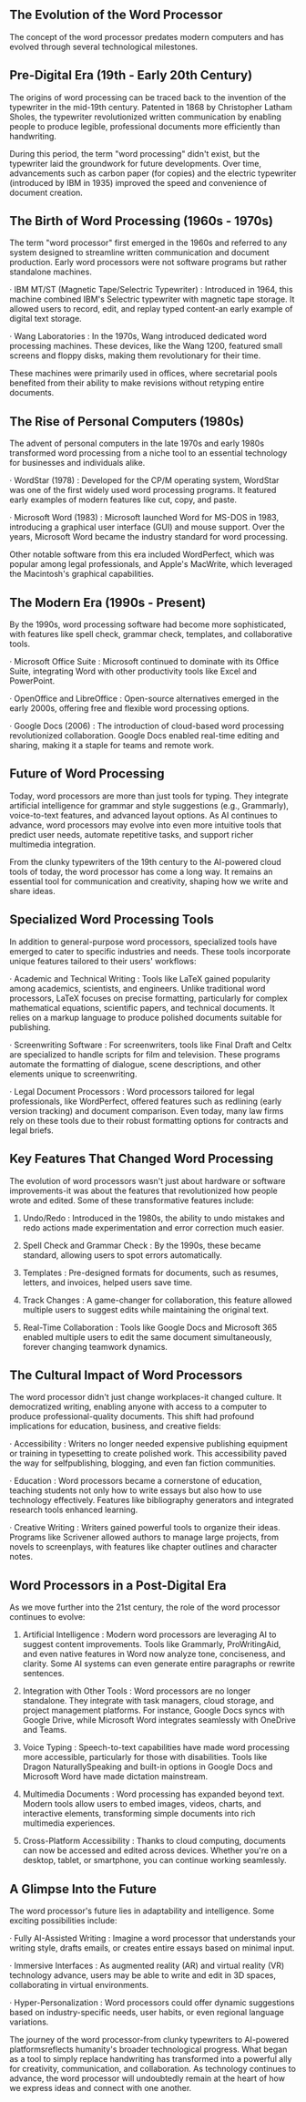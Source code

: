 ## The Evolution of the Word Processor

The concept of the word processor predates modern computers and has evolved through several technological milestones.

## Pre-Digital Era (19th - Early 20th Century)

The origins of word processing can be traced back to the invention of the typewriter in the mid-19th century. Patented in 1868 by Christopher Latham Sholes, the typewriter revolutionized written communication by enabling people to produce legible, professional documents more efficiently than handwriting.

During this period, the term "word processing" didn't exist, but the typewriter laid the groundwork for future developments. Over time, advancements such as carbon paper (for copies) and the electric typewriter (introduced by IBM in 1935) improved the speed and convenience of document creation.

## The Birth of Word Processing (1960s - 1970s)

The term "word processor" first emerged in the 1960s and referred to any system designed to streamline written communication and document production. Early word processors were not software programs but rather standalone machines.

· IBM MT/ST (Magnetic Tape/Selectric Typewriter) : Introduced in 1964, this machine combined IBM's Selectric typewriter with magnetic tape storage. It allowed users to record, edit, and replay typed content-an early example of digital text storage.

· Wang Laboratories : In the 1970s, Wang introduced dedicated word processing machines. These devices, like the Wang 1200, featured small screens and floppy disks, making them revolutionary for their time.

These machines were primarily used in offices, where secretarial pools benefited from their ability to make revisions without retyping entire documents.

## The Rise of Personal Computers (1980s)

The advent of personal computers in the late 1970s and early 1980s transformed word processing from a niche tool to an essential technology for businesses and individuals alike.

· WordStar (1978) : Developed for the CP/M operating system, WordStar was one of the first widely used word processing programs. It featured early examples of modern features like cut, copy, and paste.

· Microsoft Word (1983) : Microsoft launched Word for MS-DOS in 1983, introducing a graphical user interface (GUI) and mouse support. Over the years, Microsoft Word became the industry standard for word processing.

Other notable software from this era included WordPerfect, which was popular among legal professionals, and Apple's MacWrite, which leveraged the Macintosh's graphical capabilities.

## The Modern Era (1990s - Present)

By the 1990s, word processing software had become more sophisticated, with features like spell check, grammar check, templates, and collaborative tools.

· Microsoft Office Suite : Microsoft continued to dominate with its Office Suite, integrating Word with other productivity tools like Excel and PowerPoint.

· OpenOffice and LibreOffice : Open-source alternatives emerged in the early 2000s, offering free and flexible word processing options.

· Google Docs (2006) : The introduction of cloud-based word processing revolutionized collaboration. Google Docs enabled real-time editing and sharing, making it a staple for teams and remote work.

## Future of Word Processing

Today, word processors are more than just tools for typing. They integrate artificial intelligence for grammar and style suggestions (e.g., Grammarly), voice-to-text features, and advanced layout options. As AI continues to advance, word processors may evolve into even more intuitive tools that predict user needs, automate repetitive tasks, and support richer multimedia integration.

From the clunky typewriters of the 19th century to the AI-powered cloud tools of today, the word processor has come a long way. It remains an essential tool for communication and creativity, shaping how we write and share ideas.

## Specialized Word Processing Tools

In addition to general-purpose word processors, specialized tools have emerged to cater to specific industries and needs. These tools incorporate unique features tailored to their users' workflows:

· Academic and Technical Writing : Tools like LaTeX gained popularity among academics, scientists, and engineers. Unlike traditional word processors, LaTeX focuses on precise formatting, particularly for complex mathematical equations, scientific papers, and technical documents. It relies on a markup language to produce polished documents suitable for publishing.

· Screenwriting Software : For screenwriters, tools like Final Draft and Celtx are specialized to handle scripts for film and television. These programs automate the formatting of dialogue, scene descriptions, and other elements unique to screenwriting.

· Legal Document Processors : Word processors tailored for legal professionals, like WordPerfect, offered features such as redlining (early version tracking) and document comparison. Even today, many law firms rely on these tools due to their robust formatting options for contracts and legal briefs.

## Key Features That Changed Word Processing

The evolution of word processors wasn't just about hardware or software improvements-it was about the features that revolutionized how people wrote and edited. Some of these transformative features include:

1. Undo/Redo : Introduced in the 1980s, the ability to undo mistakes and redo actions made experimentation and error correction much easier.

2. Spell Check and Grammar Check : By the 1990s, these became standard, allowing users to spot errors automatically.

3. Templates : Pre-designed formats for documents, such as resumes, letters, and invoices, helped users save time.

4. Track Changes : A game-changer for collaboration, this feature allowed multiple users to suggest edits while maintaining the original text.

5. Real-Time Collaboration : Tools like Google Docs and Microsoft 365 enabled multiple users to edit the same document simultaneously, forever changing teamwork dynamics.

## The Cultural Impact of Word Processors

The word processor didn't just change workplaces-it changed culture. It democratized writing, enabling anyone with access to a computer to produce professional-quality documents. This shift had profound implications for education, business, and creative fields:

· Accessibility : Writers no longer needed expensive publishing equipment or training in typesetting to create polished work. This accessibility paved the way for selfpublishing, blogging, and even fan fiction communities.

· Education : Word processors became a cornerstone of education, teaching students not only how to write essays but also how to use technology effectively. Features like bibliography generators and integrated research tools enhanced learning.

· Creative Writing : Writers gained powerful tools to organize their ideas. Programs like Scrivener allowed authors to manage large projects, from novels to screenplays, with features like chapter outlines and character notes.

## Word Processors in a Post-Digital Era

As we move further into the 21st century, the role of the word processor continues to evolve:

1. Artificial Intelligence : Modern word processors are leveraging AI to suggest content improvements. Tools like Grammarly, ProWritingAid, and even native features in Word now analyze tone, conciseness, and clarity. Some AI systems can even generate entire paragraphs or rewrite sentences.

2. Integration with Other Tools : Word processors are no longer standalone. They integrate with task managers, cloud storage, and project management platforms. For instance, Google Docs syncs with Google Drive, while Microsoft Word integrates seamlessly with OneDrive and Teams.

3. Voice Typing : Speech-to-text capabilities have made word processing more accessible, particularly for those with disabilities. Tools like Dragon NaturallySpeaking and built-in options in Google Docs and Microsoft Word have made dictation mainstream.

4. Multimedia Documents : Word processing has expanded beyond text. Modern tools allow users to embed images, videos, charts, and interactive elements, transforming simple documents into rich multimedia experiences.

5. Cross-Platform Accessibility : Thanks to cloud computing, documents can now be accessed and edited across devices. Whether you're on a desktop, tablet, or smartphone, you can continue working seamlessly.

## A Glimpse Into the Future

The word processor's future lies in adaptability and intelligence. Some exciting possibilities include:

· Fully AI-Assisted Writing : Imagine a word processor that understands your writing style, drafts emails, or creates entire essays based on minimal input.

· Immersive Interfaces : As augmented reality (AR) and virtual reality (VR) technology advance, users may be able to write and edit in 3D spaces, collaborating in virtual environments.

· Hyper-Personalization : Word processors could offer dynamic suggestions based on industry-specific needs, user habits, or even regional language variations.

The journey of the word processor-from clunky typewriters to AI-powered platformsreflects humanity's broader technological progress. What began as a tool to simply replace handwriting has transformed into a powerful ally for creativity, communication, and collaboration. As technology continues to advance, the word processor will undoubtedly remain at the heart of how we express ideas and connect with one another.